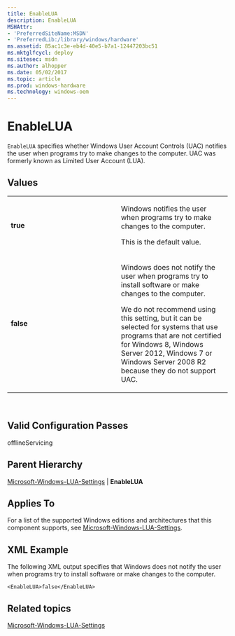 ```yaml
---
title: EnableLUA
description: EnableLUA
MSHAttr:
- 'PreferredSiteName:MSDN'
- 'PreferredLib:/library/windows/hardware'
ms.assetid: 85ac1c3e-eb4d-40e5-b7a1-12447203bc51
ms.mktglfcycl: deploy
ms.sitesec: msdn
ms.author: alhopper
ms.date: 05/02/2017
ms.topic: article
ms.prod: windows-hardware
ms.technology: windows-oem
---
```


# EnableLUA


`EnableLUA` specifies whether Windows User Account Controls (UAC) notifies the user when programs try to make changes to the computer. UAC was formerly known as Limited User Account (LUA).

## Values


<table>
<colgroup>
<col width="50%" />
<col width="50%" />
</colgroup>
<tbody>
<tr class="odd">
<td><p><strong>true</strong></p></td>
<td><p>Windows notifies the user when programs try to make changes to the computer.</p>
<p>This is the default value.</p></td>
</tr>
<tr class="even">
<td><p><strong>false</strong></p></td>
<td><p>Windows does not notify the user when programs try to install software or make changes to the computer.</p>
<p>We do not recommend using this setting, but it can be selected for systems that use programs that are not certified for Windows 8, Windows Server 2012, Windows 7 or Windows Server 2008 R2 because they do not support UAC.</p></td>
</tr>
</tbody>
</table>

 

## Valid Configuration Passes


offlineServicing

## Parent Hierarchy


[Microsoft-Windows-LUA-Settings](microsoft-windows-lua-settings.md) | **EnableLUA**

## Applies To


For a list of the supported Windows editions and architectures that this component supports, see [Microsoft-Windows-LUA-Settings](microsoft-windows-lua-settings.md).

## XML Example


The following XML output specifies that Windows does not notify the user when programs try to install software or make changes to the computer.

```
<EnableLUA>false</EnableLUA>
```

## Related topics


[Microsoft-Windows-LUA-Settings](microsoft-windows-lua-settings.md)

 

 







